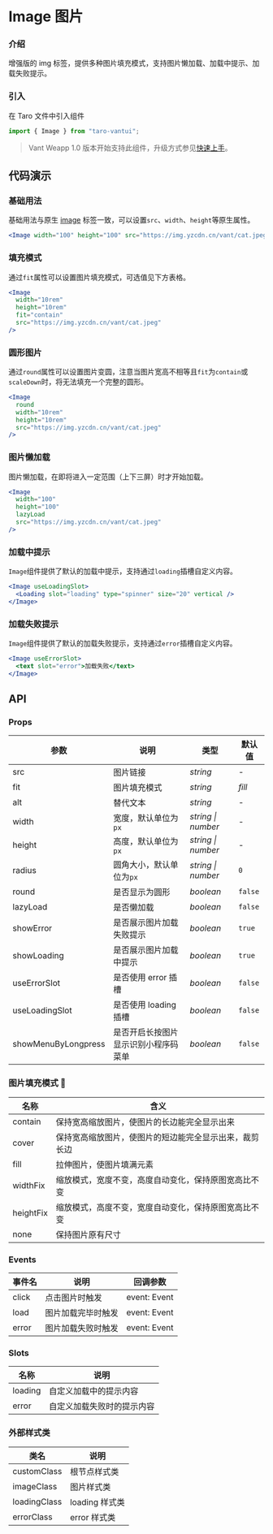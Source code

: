 # Image 图片

### 介绍

增强版的 img 标签，提供多种图片填充模式，支持图片懒加载、加载中提示、加载失败提示。

### 引入

在 Taro 文件中引入组件

```javascript
import { Image } from "taro-vantui"; 
```

> Vant Weapp 1.0 版本开始支持此组件，升级方式参见[快速上手](#/quickstart)。

## 代码演示

### 基础用法

基础用法与原生 [image](<(https://developers.weixin.qq.com/miniprogram/dev/component/image.html)>) 标签一致，可以设置`src`、`width`、`height`等原生属性。

```jsx
<Image width="100" height="100" src="https://img.yzcdn.cn/vant/cat.jpeg" /> 
```

### 填充模式

通过`fit`属性可以设置图片填充模式，可选值见下方表格。

```jsx
<Image
  width="10rem"
  height="10rem"
  fit="contain"
  src="https://img.yzcdn.cn/vant/cat.jpeg"
/> 
```

### 圆形图片

通过`round`属性可以设置图片变圆，注意当图片宽高不相等且`fit`为`contain`或`scaleDown`时，将无法填充一个完整的圆形。

```jsx
<Image
  round
  width="10rem"
  height="10rem"
  src="https://img.yzcdn.cn/vant/cat.jpeg"
/> 
```

### 图片懒加载

图片懒加载，在即将进入一定范围（上下三屏）时才开始加载。

```jsx
<Image
  width="100"
  height="100"
  lazyLoad
  src="https://img.yzcdn.cn/vant/cat.jpeg"
/> 
```

### 加载中提示

`Image`组件提供了默认的加载中提示，支持通过`loading`插槽自定义内容。

```jsx
<Image useLoadingSlot>
  <Loading slot="loading" type="spinner" size="20" vertical />
</Image> 
```

### 加载失败提示

`Image`组件提供了默认的加载失败提示，支持通过`error`插槽自定义内容。

```jsx
<Image useErrorSlot>
  <text slot="error">加载失败</text>
</Image> 
```

## API

### Props

| 参数 | 说明 | 类型 | 默认值 |
| --- | --- | --- | --- |
| src | 图片链接 | _string_ | - |
| fit | 图片填充模式 | _string_ | _fill_ |
| alt | 替代文本 | _string_ | - |
| width | 宽度，默认单位为`px` | _string \| number_ | - |
| height | 高度，默认单位为`px` | _string \| number_ | - |
| radius | 圆角大小，默认单位为`px` | _string \| number_ | `0` |
| round | 是否显示为圆形 | _boolean_ | `false` |
| lazyLoad | 是否懒加载 | _boolean_ | `false` |
| showError | 是否展示图片加载失败提示 | _boolean_ | `true` |
| showLoading | 是否展示图片加载中提示 | _boolean_ | `true` |
| useErrorSlot | 是否使用 error 插槽 | _boolean_ | `false` |
| useLoadingSlot | 是否使用 loading 插槽 | _boolean_ | `false` |
| showMenuByLongpress | 是否开启长按图片显示识别小程序码菜单 | _boolean_ | `false` |

### 图片填充模式 

| 名称      | 含义                                                   |
| --------- | ------------------------------------------------------ |
| contain   | 保持宽高缩放图片，使图片的长边能完全显示出来           |
| cover     | 保持宽高缩放图片，使图片的短边能完全显示出来，裁剪长边 |
| fill      | 拉伸图片，使图片填满元素                               |
| widthFix  | 缩放模式，宽度不变，高度自动变化，保持原图宽高比不变   |
| heightFix | 缩放模式，高度不变，宽度自动变化，保持原图宽高比不变   |
| none      | 保持图片原有尺寸                                       |

### Events

| 事件名 | 说明               | 回调参数     |
| ------ | ------------------ | ------------ |
| click  | 点击图片时触发     | event: Event |
| load   | 图片加载完毕时触发 | event: Event |
| error  | 图片加载失败时触发 | event: Event |

### Slots

| 名称    | 说明                       |
| ------- | -------------------------- |
| loading | 自定义加载中的提示内容     |
| error   | 自定义加载失败时的提示内容 |

### 外部样式类

| 类名          | 说明           |
| ------------- | -------------- |
| customClass  | 根节点样式类   |
| imageClass   | 图片样式类     |
| loadingClass | loading 样式类 |
| errorClass   | error 样式类   |
